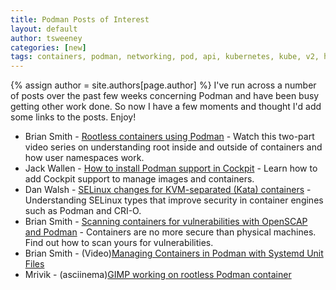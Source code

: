 ```yaml
---
title: Podman Posts of Interest 
layout: default
author: tsweeney
categories: [new]
tags: containers, podman, networking, pod, api, kubernetes, kube, v2, hpc, windows, mac
---
```

{% assign author = site.authors[page.author] %}
I've run across a number of posts over the past few weeks concerning Podman and have
been busy getting other work done.  So now I have a few moments and thought I'd add some links
to the posts.  Enjoy!

  *  Brian Smith - [Rootless containers using Podman](https://www.redhat.com/sysadmin/rootless-containers-podman) - Watch this two-part video series on understanding root inside and outside of containers and how user namespaces work.
  *  Jack Wallen - [How to install Podman support in Cockpit](https://www.techrepublic.com/article/how-to-install-podman-support-in-cockpit/) - Learn how to add Cockpit support to manage images and containers.
  *  Dan Walsh - [SELinux changes for KVM-separated (Kata) containers](https://www.redhat.com/sysadmin/selinux-kata-containers?sc_cid=701f2000000txokAAA&utm_source=bambu&utm_medium=social&utm_campaign=abm) - Understanding SELinux types that improve security in container engines such as Podman and CRI-O.
  * Brian Smith - [Scanning containers for vulnerabilities with OpenSCAP and Podman](https://www.redhat.com/sysadmin/container-vulnerabilities-openscap) - Containers are no more secure than physical machines. Find out how to scan yours for vulnerabilities.
  * Brian Smith - (Video)[Managing Containers in Podman with Systemd Unit Files](https://www.youtube.com/watch?v=AGkM2jGT61Y)
  * Mrivik - (asciinema)[GIMP working on rootless Podman container](https://asciinema.org/a/FKU4CaX96MgnlZQ8aTBBMPIv2)
